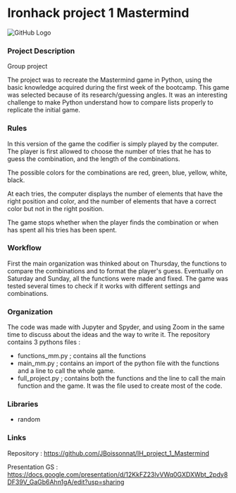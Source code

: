 # Ironhack project 1 Mastermind

![GitHub Logo](https://images-na.ssl-images-amazon.com/images/I/61QcYsfzQkL._AC_SY355_.jpg)

### Project Description
Group project

The project was to recreate the Mastermind game in Python, using the basic knowledge
acquired during the first week of the bootcamp. This game was selected because of its
research/guessing angles. It was an interesting challenge to make Python understand how
to compare lists properly to replicate the initial game.

### Rules

In this version of the game the codifier is simply played by the computer. The player is 
first allowed to choose the number of tries that he has to guess the combination, and 
the length of the combinations.

The possible colors for the combinations are red, green, blue, yellow, white, black.

At each tries, the computer displays the number of elements that have the right position
and color, and the number of elements that have a correct color but not in the right
position.

The game stops whether when the player finds the combination or when has spent all his
tries has been spent.

### Workflow

First the main organization was thinked about on Thursday, the functions to compare the
combinations and to format the player's guess. Eventually on Saturday and Sunday, all
the functions were made and fixed. The game was tested several times to check if it
works with different settings and combinations.

### Organization

The code was made with Jupyter and Spyder, and using Zoom in the same time to discuss
about the ideas and the way to write it. The repository contains 3 pythons files :
- functions_mm.py ; contains all the functions
- main_mm.py ; contains an import of the python file with the functions and a line to 
call the whole game.
- full_project.py ; contains both the functions and the line to call the main function
and the game. It was the file used to create most of the code.

### Libraries

- random

### Links

Repository : https://github.com/JBoissonnat/IH_project_1_Mastermind

Presentation GS : https://docs.google.com/presentation/d/12KkFZ23lvVWq0GXDXWbt_2pdy8DF39V_GaGb6Ahn1gA/edit?usp=sharing

